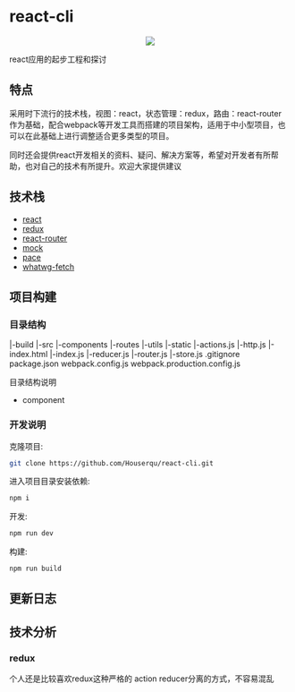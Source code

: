 <p align='center'>
  <h1>react-cli</h1>
</p>
<p align="center">
  <img src='https://img.shields.io/badge/react-~15.6.1-green.svg'/>
</p>
react应用的起步工程和探讨

## 特点

采用时下流行的技术栈，视图：react，状态管理：redux，路由：react-router 作为基础，配合webpack等开发工具而搭建的项目架构，适用于中小型项目，也可以在此基础上进行调整适合更多类型的项目。

同时还会提供react开发相关的资料、疑问、解决方案等，希望对开发者有所帮助，也对自己的技术有所提升。欢迎大家提供建议

## 技术栈

- [react](https://facebook.github.io/react/)
- [redux](https://github.com/reactjs/redux)
- [react-router](https://github.com/ReactTraining/react-router)
- [mock](https://github.com/nuysoft/Mock)
- [pace](https://github.com/HubSpot/pace)
- [whatwg-fetch](https://github.com/github/fetch)

## 项目构建

### 目录结构

|-build
|-src
  |-components
  |-routes
  |-utils
  |-static
  |-actions.js
  |-http.js
  |-index.html
  |-index.js
  |-reducer.js
  |-router.js
  |-store.js
.gitignore
package.json
webpack.config.js
webpack.production.config.js

目录结构说明
- component

### 开发说明

克隆项目:

```bash
git clone https://github.com/Houserqu/react-cli.git
```

进入项目目录安装依赖:

```bash
npm i 
```

开发:

```bash 
npm run dev
```

构建:

```bash 
npm run build
```

## 更新日志


## 技术分析

### redux
个人还是比较喜欢redux这种严格的 action reducer分离的方式，不容易混乱